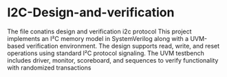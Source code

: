 # I2C-Design-and-verification
The file conatins design and verification i2c protocol
This project implements an I²C memory model in SystemVerilog along with a UVM-based verification environment.
The design supports read, write, and reset operations using standard I²C protocol signaling.
The UVM testbench includes driver, monitor, scoreboard, and sequences to verify functionality with randomized transactions
